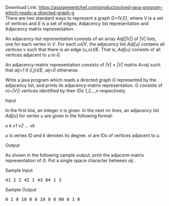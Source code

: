 Download Link: https://assignmentchef.com/product/solved-java-program-which-reads-a-directed-graph-g
<br>
There are two standard ways to represent a graph <em>G=(V,E)</em>, where <em>V</em> is a set of vertices and <em>E</em> is a set of edges; Adjacency list representation and Adjacency matrix representation.

An adjacency-list representation consists of an array <em>Adj[|V|]</em> of |V| lists, one for each vertex in <em>V</em>. For each <em>u∈V</em>, the adjacency list <em>Adj[u]</em> contains all vertices <em>v</em> such that there is an edge <em>(u,v)∈E</em>. That is, <em>Adj[u]</em> consists of all vertices adjacent to <em>u</em> in <em>G</em>.

An adjacency-matrix representation consists of <em>|V|</em> × <em>|V|</em> matrix <em>A=aij</em> such that <em>aij=1</em> if <em>(i,j)∈E</em>, <em>aij=0</em> otherwise.

Write a java program which reads a directed graph <em>G</em> represented by the adjacency list, and prints its adjacency-matrix representation. <em>G</em> consists of <em>n(=|V|)</em> vertices identified by their IDs <em>1,2,..,n</em> respectively.

Input

In the first line, an integer <em>n</em> is given. In the next nn lines, an adjacency list <em>Adj[u</em>] for vertex <em>u</em> are given in the following format:

<em>u k v1 v2 … vk</em>

<em>u</em> is vertex ID and <em>k</em> denotes its degree. <em>vi</em> are IDs of vertices adjacent to <em>u</em>.

Output

As shown in the following sample output, print the adjacent-matrix representation of <em>G</em>. Put a single space character between <em>aij</em> .

Sample Input

<pre>41 2 2 42 1 43 04 1 3</pre>

Sample Output

<pre>0 1 0 10 0 0 10 0 0 00 0 1 0</pre>